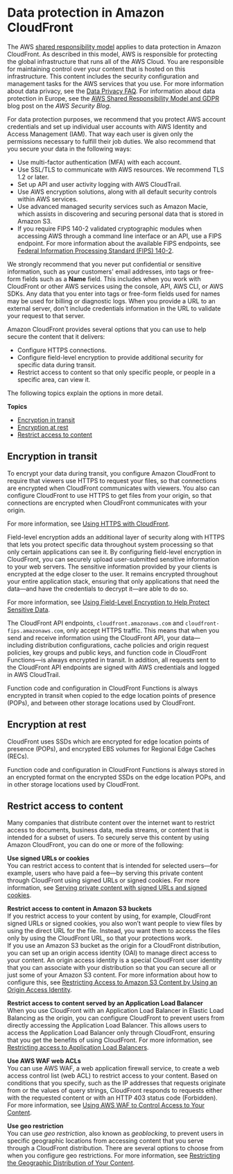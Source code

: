 # Data protection in Amazon CloudFront<a name="data-protection-summary"></a>

The AWS [shared responsibility model](http://aws.amazon.com/compliance/shared-responsibility-model/) applies to data protection in Amazon CloudFront\. As described in this model, AWS is responsible for protecting the global infrastructure that runs all of the AWS Cloud\. You are responsible for maintaining control over your content that is hosted on this infrastructure\. This content includes the security configuration and management tasks for the AWS services that you use\. For more information about data privacy, see the [Data Privacy FAQ](http://aws.amazon.com/compliance/data-privacy-faq)\. For information about data protection in Europe, see the [AWS Shared Responsibility Model and GDPR](http://aws.amazon.com/blogs/security/the-aws-shared-responsibility-model-and-gdpr/) blog post on the *AWS Security Blog*\.

For data protection purposes, we recommend that you protect AWS account credentials and set up individual user accounts with AWS Identity and Access Management \(IAM\)\. That way each user is given only the permissions necessary to fulfill their job duties\. We also recommend that you secure your data in the following ways:
+ Use multi\-factor authentication \(MFA\) with each account\.
+ Use SSL/TLS to communicate with AWS resources\. We recommend TLS 1\.2 or later\.
+ Set up API and user activity logging with AWS CloudTrail\.
+ Use AWS encryption solutions, along with all default security controls within AWS services\.
+ Use advanced managed security services such as Amazon Macie, which assists in discovering and securing personal data that is stored in Amazon S3\.
+ If you require FIPS 140\-2 validated cryptographic modules when accessing AWS through a command line interface or an API, use a FIPS endpoint\. For more information about the available FIPS endpoints, see [Federal Information Processing Standard \(FIPS\) 140\-2](http://aws.amazon.com/compliance/fips/)\.

We strongly recommend that you never put confidential or sensitive information, such as your customers' email addresses, into tags or free\-form fields such as a **Name** field\. This includes when you work with CloudFront or other AWS services using the console, API, AWS CLI, or AWS SDKs\. Any data that you enter into tags or free\-form fields used for names may be used for billing or diagnostic logs\. When you provide a URL to an external server, don't include credentials information in the URL to validate your request to that server\.

Amazon CloudFront provides several options that you can use to help secure the content that it delivers:
+ Configure HTTPS connections\.
+ Configure field\-level encryption to provide additional security for specific data during transit\.
+ Restrict access to content so that only specific people, or people in a specific area, can view it\.

The following topics explain the options in more detail\.

**Topics**
+ [Encryption in transit](#data-protection-summary-encryption-in-transit)
+ [Encryption at rest](#data-protection-summary-encryption-at-rest)
+ [Restrict access to content](#data-protection-summary-restrict-access)

## Encryption in transit<a name="data-protection-summary-encryption-in-transit"></a>

To encrypt your data during transit, you configure Amazon CloudFront to require that viewers use HTTPS to request your files, so that connections are encrypted when CloudFront communicates with viewers\. You also can configure CloudFront to use HTTPS to get files from your origin, so that connections are encrypted when CloudFront communicates with your origin\.

For more information, see [Using HTTPS with CloudFront](using-https.md)\.

Field\-level encryption adds an additional layer of security along with HTTPS that lets you protect specific data throughout system processing so that only certain applications can see it\. By configuring field\-level encryption in CloudFront, you can securely upload user\-submitted sensitive information to your web servers\. The sensitive information provided by your clients is encrypted at the edge closer to the user\. It remains encrypted throughout your entire application stack, ensuring that only applications that need the data—and have the credentials to decrypt it—are able to do so\.

For more information, see [Using Field\-Level Encryption to Help Protect Sensitive Data](field-level-encryption.md)\.

The CloudFront API endpoints, `cloudfront.amazonaws.com` and `cloudfront-fips.amazonaws.com`, only accept HTTPS traffic\. This means that when you send and receive information using the CloudFront API, your data—including distribution configurations, cache policies and origin request policies, key groups and public keys, and function code in CloudFront Functions—is always encrypted in transit\. In addition, all requests sent to the CloudFront API endpoints are signed with AWS credentials and logged in AWS CloudTrail\.

Function code and configuration in CloudFront Functions is always encrypted in transit when copied to the edge location points of presence \(POPs\), and between other storage locations used by CloudFront\.

## Encryption at rest<a name="data-protection-summary-encryption-at-rest"></a>

CloudFront uses SSDs which are encrypted for edge location points of presence \(POPs\), and encrypted EBS volumes for Regional Edge Caches \(RECs\)\.

Function code and configuration in CloudFront Functions is always stored in an encrypted format on the encrypted SSDs on the edge location POPs, and in other storage locations used by CloudFront\.

## Restrict access to content<a name="data-protection-summary-restrict-access"></a>

Many companies that distribute content over the internet want to restrict access to documents, business data, media streams, or content that is intended for a subset of users\. To securely serve this content by using Amazon CloudFront, you can do one or more of the following:

**Use signed URLs or cookies**  
You can restrict access to content that is intended for selected users—for example, users who have paid a fee—by serving this private content through CloudFront using signed URLs or signed cookies\. For more information, see [Serving private content with signed URLs and signed cookies](PrivateContent.md)\.

**Restrict access to content in Amazon S3 buckets**  
If you restrict access to your content by using, for example, CloudFront signed URLs or signed cookies, you also won’t want people to view files by using the direct URL for the file\. Instead, you want them to access the files only by using the CloudFront URL, so that your protections work\.  
If you use an Amazon S3 bucket as the origin for a CloudFront distribution, you can set up an origin access identity \(OAI\) to manage direct access to your content\. An origin access identity is a special CloudFront user identity that you can associate with your distribution so that you can secure all or just some of your Amazon S3 content\. For more information about how to configure this, see [Restricting Access to Amazon S3 Content by Using an Origin Access Identity](private-content-restricting-access-to-s3.md)\. 

**Restrict access to content served by an Application Load Balancer**  
When you use CloudFront with an Application Load Balancer in Elastic Load Balancing as the origin, you can configure CloudFront to prevent users from directly accessing the Application Load Balancer\. This allows users to access the Application Load Balancer only through CloudFront, ensuring that you get the benefits of using CloudFront\. For more information, see [Restricting access to Application Load Balancers](restrict-access-to-load-balancer.md)\.

**Use AWS WAF web ACLs**  
You can use AWS WAF, a web application firewall service, to create a web access control list \(web ACL\) to restrict access to your content\. Based on conditions that you specify, such as the IP addresses that requests originate from or the values of query strings, CloudFront responds to requests either with the requested content or with an HTTP 403 status code \(Forbidden\)\. For more information, see [Using AWS WAF to Control Access to Your Content](distribution-web-awswaf.md)\. 

**Use geo restriction**  
You can use *geo restriction*, also known as *geoblocking*, to prevent users in specific geographic locations from accessing content that you serve through a CloudFront distribution\. There are several options to choose from when you configure geo restrictions\. For more information, see [Restricting the Geographic Distribution of Your Content](georestrictions.md)\.
